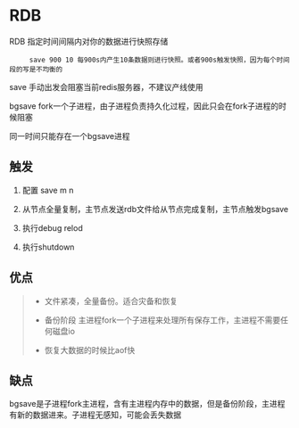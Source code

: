 # RDB

RDB 指定时间间隔内对你的数据进行快照存储

```
     save 900 10 每900s内产生10条数据则进行快照。或者900s触发快照，因为每个时间段的写是不均衡的
```

save 手动出发会阻塞当前redis服务器，不建议产线使用

bgsave fork一个子进程，由子进程负责持久化过程，因此只会在fork子进程的时候阻塞

同一时间只能存在一个bgsave进程

## 触发

1. 配置 save m n

2. 从节点全量复制，主节点发送rdb文件给从节点完成复制，主节点触发bgsave

3. 执行debug relod

4. 执行shutdown

## 优点

> * 文件紧凑，全量备份。适合灾备和恢复
>
> * 备份阶段 主进程fork一个子进程来处理所有保存工作，主进程不需要任何磁盘io
>
> * 恢复大数据的时候比aof快

## 缺点

bgsave是子进程fork主进程，含有主进程内存中的数据，但是备份阶段，主进程有新的数据进来。子进程无感知，可能会丢失数据

